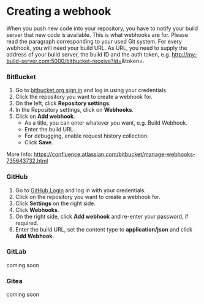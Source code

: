 # Creating a webhook

When you push new code into your repository, you have to notify your build server that new code
is available. This is what webhooks are for. Please read the paragraph corresponding to your used
Git system. For every webhook, you will need your build URL. As URL, you need to 
supply the address of your build server, the build ID and the auth token,
e.g. http://my-build-server.com:5000/bitbucket-receive?id=<my-id>&token=<my-auth-token>.

### BitBucket

1. Go to [bitbucket.org sign in](https://bitbucket.org/account/signin/) and log in using your credentials
2. Click the repository you want to create a webhook for.
3. On the left, click __Repository settings__.
4. In the Repository settings, click on __Webhooks__.
5. Click on __Add webhook__.
    * As a title, you can enter whatever you want, e.g. Build Webhook.
    * Enter the build URL.
    * For debugging, enable request history collection.
    * Click __Save__.

More Info: https://confluence.atlassian.com/bitbucket/manage-webhooks-735643732.html

### GitHub

1. Go to [GitHub Login](https://github.com/login) and log in with your credentials.
2. Click on the repository you want to create a webhook for.
3. Click __Settings__ on the right side.
4. Click __Webhooks__.
5. On the right side, click __Add webhook__ and re-enter your password, if required.
6. Enter the build URL, set the content type to __application/json__ and click __Add Webhook__.

### GitLab

coming soon

### Gitea

coming soon
